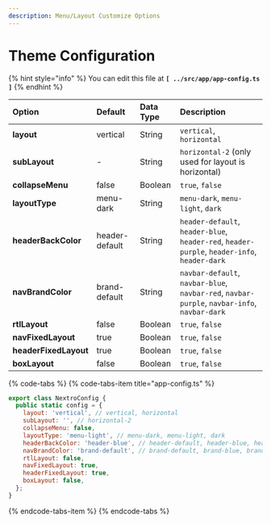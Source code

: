 ```yaml
---
description: Menu/Layout Customize Options
---
```


# Theme Configuration

{% hint style="info" %}
You can edit this file at **`[ ../src/app/app-config.ts ]`**
{% endhint %}

| **Option** | **Default** | **Data Type** | **Description** |
| :--- | :--- | :--- | :--- |
| **layout** | vertical | String | `vertical`, `horizontal` |
| **subLayout** | - | String | `horizontal-2` \(only used for layout is horizontal\) |
| **collapseMenu** | false | Boolean | `true`, `false` |
| **layoutType** | menu-dark | String | `menu-dark`, `menu-light`, `dark` |
| **headerBackColor** | header-default | String | `header-default`, `header-blue`, `header-red`, `header-purple`, `header-info`, `header-dark` |
| **navBrandColor** | brand-default | String | `navbar-default`, `navbar-blue`, `navbar-red`, `navbar-purple`, `navbar-info`, `navbar-dark` |
| **rtlLayout** | false | Boolean | `true`, `false` |
| **navFixedLayout** | true | Boolean | `true`, `false` |
| **headerFixedLayout** | true | Boolean | `true`, `false` |
| **boxLayout** | false | Boolean | `true`, `false` |

{% code-tabs %}
{% code-tabs-item title="app-config.ts" %}
```javascript
export class NextroConfig {
  public static config = {
    layout: 'vertical', // vertical, horizontal
    subLayout: '', // horizontal-2
    collapseMenu: false,
    layoutType: 'menu-light', // menu-dark, menu-light, dark
    headerBackColor: 'header-blue', // header-default, header-blue, header-red, header-purple, header-info, header-dark
    navBrandColor: 'brand-default', // brand-default, brand-blue, brand-red, brand-purple, brand-info, brand-dark
    rtlLayout: false,
    navFixedLayout: true,
    headerFixedLayout: true,
    boxLayout: false,
  };
}
```
{% endcode-tabs-item %}
{% endcode-tabs %}

